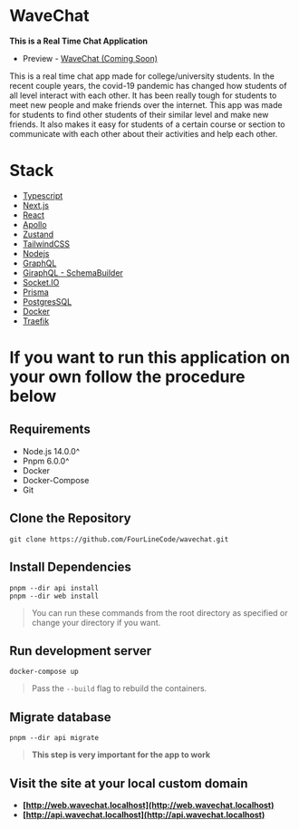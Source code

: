 # WaveChat

**This is a Real Time Chat Application**

-   Preview - [WaveChat (Coming Soon)](#)

This is a real time chat app made for college/university students. In the recent couple years, the covid-19 pandemic
has changed how students of all level interact with each other. It has been really tough for students
to meet new people and make friends over the internet. This app was made for students to find other students
of their similar level and make new friends. It also makes it easy for students of a certain course or section to
communicate with each other about their activities and help each other.

# Stack

-   [Typescript](https://www.typescriptlang.org/)
-   [Next.js](https://nextjs.org/)
-   [React](https://reactjs.org)
-   [Apollo](https://www.apollographql.com/)
-   [Zustand](https://github.com/pmndrs/zustand)
-   [TailwindCSS](https://tailwindcss.com/)
-   [Nodejs](https://nodejs.org/en/)
-   [GraphQL](https://graphql.org/)
-   [GiraphQL - SchemaBuilder](https://giraphql.com/)
-   [Socket.IO](https://socket.io/)
-   [Prisma](https://www.prisma.io/)
-   [PostgresSQL](https://www.postgresql.org/)
-   [Docker](https://www.docker.com/)
-   [Traefik](https://traefik.io/)

# If you want to run this application on your own follow the procedure below

## Requirements

-   Node.js 14.0.0^
-   Pnpm 6.0.0^
-   Docker
-   Docker-Compose
-   Git

## Clone the Repository

```
git clone https://github.com/FourLineCode/wavechat.git
```

## Install Dependencies

```
pnpm --dir api install
pnpm --dir web install
```

> You can run these commands from the root directory as specified or change your directory if you want.

## Run development server

```
docker-compose up
```

> Pass the `--build` flag to rebuild the containers.

## Migrate database

```
pnpm --dir api migrate
```

> **This step is very important for the app to work**

## Visit the site at your local custom domain

-   **[http://web.wavechat.localhost](http://web.wavechat.localhost)**
-   **[http://api.wavechat.localhost](http://api.wavechat.localhost)**
